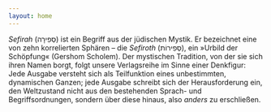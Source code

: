 ```yaml
---
layout: home
---
```

*Sefirah* (סְפִירָה) ist ein Begriff aus der jüdischen Mystik. Er bezeichnet eine von zehn korrelierten Sphären – die *Sefiroth* (סְפִירוֹת), ein »Urbild der Schöpfung« (Gershom Scholem). Der mystischen 
Tradition, von der sie sich ihren Namen borgt, folgt unsere Verlagsreihe
 im Sinne einer Denkfigur: Jede Ausgabe versteht sich als Teilfunktion 
eines unbestimmten, dynamischen Ganzen; jede Ausgabe schreibt sich der 
Herausforderung ein, den Weltzustand nicht aus den bestehenden Sprach- 
und Begriffsordnungen, sondern über diese hinaus, also *anders* zu erschließen.
